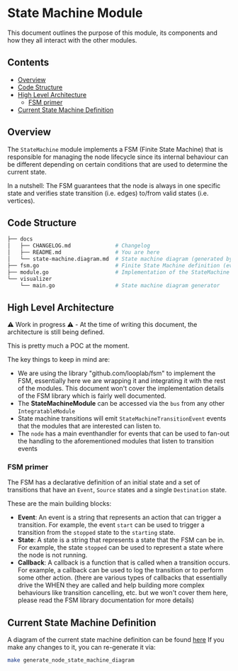 # State Machine Module <!-- omit in toc -->

This document outlines the purpose of this module, its components and how they all interact with the other modules.

## Contents <!-- omit in toc -->
- [Overview](#overview)
- [Code Structure](#code-structure)
- [High Level Architecture](#high-level-architecture)
  - [FSM primer](#fsm-primer)
- [Current State Machine Definition](#current-state-machine-definition)

## Overview

The `StateMachine` module implements a FSM (Finite State Machine) that is responsible for managing the node lifecycle since its internal behaviour can be different depending on certain conditions that are used to determine the current state.

In a nutshell: The FSM guarantees that the node is always in one specific state and verifies state transition (i.e. edges) to/from valid states (i.e. vertices).


## Code Structure

```bash
├── docs
│   ├── CHANGELOG.md              # Changelog
│   ├── README.md                 # You are here
│   └── state-machine.diagram.md  # State machine diagram (generated by visualizer/main.go)
├── fsm.go                        # Finite State Machine definition (events, states, transitions)
├── module.go                     # Implementation of the StateMachine module
└── visualizer
    └── main.go                   # State machine diagram generator
```

## High Level Architecture

⚠️ Work in progress ⚠️ - At the time of writing this document, the architecture is still being defined.

This is pretty much a POC at the moment.

The key things to keep in mind are:

- We are using the library "github.com/looplab/fsm" to implement the FSM, essentially here we are wrapping it and integrating it with the rest of the modules. This document won't cover the implementation details of the FSM library which is fairly well documented.
- The **StateMachineModule** can be accessed via the `bus` from any other `IntegratableModule`
- State machine transitions will emit `StateMachineTransitionEvent` events that the modules that are interested can listen to.
- The `node` has a main eventhandler for events that can be used to fan-out the handling to the aforementioned modules that listen to transition events

### FSM primer

The FSM has a declarative definition of an initial state and a set of transitions that have an `Event`, `Source` states and a single `Destination` state.

These are the main building blocks:

- **Event**: An event is a string that represents an action that can trigger a transition. For example, the event `start` can be used to trigger a transition from the `stopped` state to the `starting` state.
- **State**: A state is a string that represents a state that the FSM can be in. For example, the state `stopped` can be used to represent a state where the node is not running.
- **Callback**: A callback is a function that is called when a transition occurs. For example, a callback can be used to log the transition or to perform some other action. (there are various types of callbacks that essentially drive the WHEN they are called and help building more complex behaviours like transition cancelling, etc. but we won't cover them here, please read the FSM library documentation for more details)

## Current State Machine Definition

A diagram of the current state machine definition can be found [here](state-machine.diagram.md)
If you make any changes to it, you can re-generate it via:

```bash
make generate_node_state_machine_diagram
```

<!-- GITHUB_WIKI: state_machine/README -->
